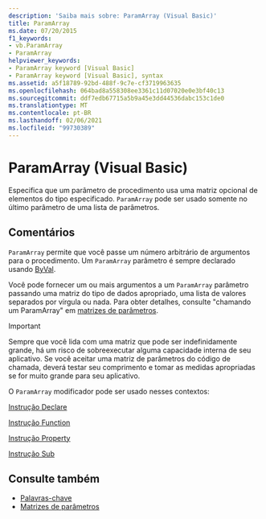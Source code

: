 ```yaml
---
description: 'Saiba mais sobre: ParamArray (Visual Basic)'
title: ParamArray
ms.date: 07/20/2015
f1_keywords:
- vb.ParamArray
- ParamArray
helpviewer_keywords:
- ParamArray keyword [Visual Basic]
- ParamArray keyword [Visual Basic], syntax
ms.assetid: a5f18789-92bd-488f-9c7e-cf3719963635
ms.openlocfilehash: 064bad8a558308ee3361c11d07020e0e3bf40c13
ms.sourcegitcommit: ddf7edb67715a5b9a45e3dd44536dabc153c1de0
ms.translationtype: MT
ms.contentlocale: pt-BR
ms.lasthandoff: 02/06/2021
ms.locfileid: "99730389"
---
```

# <a name="paramarray-visual-basic"></a>ParamArray (Visual Basic)

Especifica que um parâmetro de procedimento usa uma matriz opcional de elementos do tipo especificado. `ParamArray` pode ser usado somente no último parâmetro de uma lista de parâmetros.  
  
## <a name="remarks"></a>Comentários  

 `ParamArray` permite que você passe um número arbitrário de argumentos para o procedimento. Um `ParamArray` parâmetro é sempre declarado usando [ByVal](byval.md).  
  
 Você pode fornecer um ou mais argumentos a um `ParamArray` parâmetro passando uma matriz do tipo de dados apropriado, uma lista de valores separados por vírgula ou nada. Para obter detalhes, consulte "chamando um ParamArray" em [matrizes de parâmetros](../../programming-guide/language-features/procedures/parameter-arrays.md).  
  
> [!IMPORTANT]
> Sempre que você lida com uma matriz que pode ser indefinidamente grande, há um risco de sobreexecutar alguma capacidade interna de seu aplicativo. Se você aceitar uma matriz de parâmetros do código de chamada, deverá testar seu comprimento e tomar as medidas apropriadas se for muito grande para seu aplicativo.  
  
 O `ParamArray` modificador pode ser usado nesses contextos:  
  
 [Instrução Declare](../statements/declare-statement.md)  
  
 [Instrução Function](../statements/function-statement.md)  
  
 [Instrução Property](../statements/property-statement.md)  
  
 [Instrução Sub](../statements/sub-statement.md)  
  
## <a name="see-also"></a>Consulte também

- [Palavras-chave](../keywords/index.md)
- [Matrizes de parâmetros](../../programming-guide/language-features/procedures/parameter-arrays.md)
